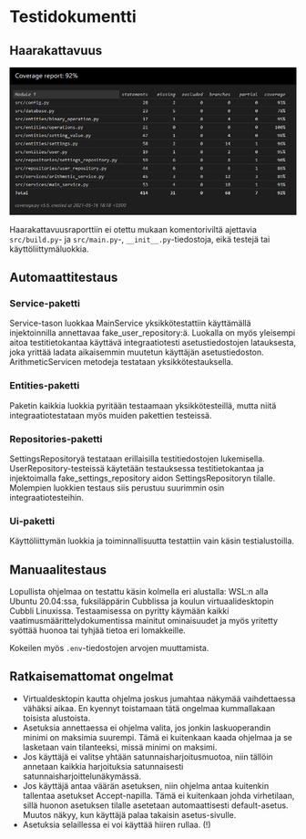 # Testidokumentti

## Haarakattavuus

![Haarakattavuusraportti](kuvat/coverage.png)

Haarakattavuusraporttiin ei otettu mukaan komentoriviltä ajettavia `src/build.py`- ja `src/main.py`-, `__init__.py`-tiedostoja, eikä testejä tai käyttöliittymäluokkia.

## Automaattitestaus

### Service-paketti
Service-tason luokkaa MainService yksikkötestattiin käyttämällä injektoinnilla annettavaa fake_user_repository:ä. Luokalla on myös yleisempi aitoa testitietokantaa
käyttävä integraatiotesti asetustiedostojen latauksesta, joka yrittää ladata aikaisemmin muutetun käyttäjän asetustiedoston. ArithmeticServicen metodeja testataan
yksikkötestauksella.

### Entities-paketti
Paketin kaikkia luokkia pyritään testaamaan yksikkötesteillä, mutta niitä integraatiotestataan myös muiden pakettien testeissä.

### Repositories-paketti
SettingsRepositoryä testataan erillaisilla testitiedostojen lukemisella. UserRepository-testeissä käytetään testauksessa testitietokantaa ja injektoimalla 
fake_settings_repository aidon SettingsRepositoryn tilalle. Molempien luokkien testaus siis perustuu suurimmin osin integraatiotesteihin.

### Ui-paketti
Käyttöliittymän luokkia ja toiminnallisuutta testattiin vain käsin testialustoilla.

## Manuaalitestaus
Lopullista ohjelmaa on testattu käsin kolmella eri alustalla: WSL:n alla Ubuntu 20.04:ssa, fuksiläppärin Cubblissa ja koulun virtuaalidesktopin Cubbli Linuxissa.
Testaamisessa on pyritty käymään kaikki vaatimusmäärittelydokumentissa mainitut ominaisuudet ja myös yritetty syöttää huonoa tai tyhjää tietoa eri lomakkeille.

Kokeilen myös `.env`-tiedostojen arvojen muuttamista.

## Ratkaisemattomat ongelmat
- Virtualdesktopin kautta ohjelma joskus jumahtaa näkymää vaihdettaessa vähäksi aikaa. En kyennyt toistamaan tätä ongelmaa kummallakaan toisista alustoista.
- Asetuksia annettaessa ei ohjelma valita, jos jonkin laskuoperandin minimi on maksimia suurempi. Tämä ei kuitenkaan kaada ohjelmaa ja se lasketaan vain tilanteeksi, missä minimi on maksimi.
- Jos käyttäjä ei valitse yhtään satunnaisharjoitusmuotoa, niin tällöin annetaan kaikkia harjoituksia satunnaisesti satunnaisharjoittelunäkymässä.
- Jos käyttäjä antaa väärän asetuksen, niin ohjelma antaa kuitenkin tallentaa asetukset Accept-napilla. Tämä ei kuitenkaan johda virhetilaan, sillä huonon asetuksen tilalle asetetaan automaattisesti default-asetus. Muutos näkyy, kun käyttäjä palaa takaisin asetus-sivulle.
- Asetuksia selaillessa ei voi käyttää hiiren rullaa. (!)
